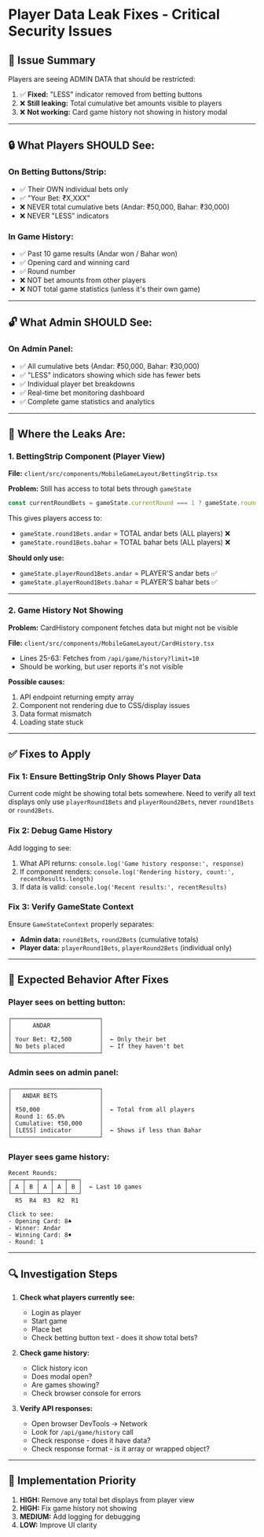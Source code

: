 # Player Data Leak Fixes - Critical Security Issues

## 🚨 Issue Summary

Players are seeing ADMIN DATA that should be restricted:
1. ✅ **Fixed:** "LESS" indicator removed from betting buttons
2. ❌ **Still leaking:** Total cumulative bet amounts visible to players
3. ❌ **Not working:** Card game history not showing in history modal

---

## 🔒 What Players SHOULD See:

### On Betting Buttons/Strip:
- ✅ Their OWN individual bets only
- ✅ "Your Bet: ₹X,XXX" 
- ❌ NEVER total cumulative bets (Andar: ₹50,000, Bahar: ₹30,000)
- ❌ NEVER "LESS" indicators

### In Game History:
- ✅ Past 10 game results (Andar won / Bahar won)
- ✅ Opening card and winning card
- ✅ Round number
- ❌ NOT bet amounts from other players
- ❌ NOT total game statistics (unless it's their own game)

---

## 🔓 What Admin SHOULD See:

### On Admin Panel:
- ✅ All cumulative bets (Andar: ₹50,000, Bahar: ₹30,000)
- ✅ "LESS" indicators showing which side has fewer bets
- ✅ Individual player bet breakdowns
- ✅ Real-time bet monitoring dashboard
- ✅ Complete game statistics and analytics

---

## 📍 Where the Leaks Are:

### 1. BettingStrip Component (Player View)
**File:** `client/src/components/MobileGameLayout/BettingStrip.tsx`

**Problem:** Still has access to total bets through `gameState`
```typescript
const currentRoundBets = gameState.currentRound === 1 ? gameState.round1Bets : gameState.round2Bets;
```

This gives players access to:
- `gameState.round1Bets.andar` = TOTAL andar bets (ALL players) ❌
- `gameState.round1Bets.bahar` = TOTAL bahar bets (ALL players) ❌

**Should only use:**
- `gameState.playerRound1Bets.andar` = PLAYER'S andar bets ✅
- `gameState.playerRound1Bets.bahar` = PLAYER'S bahar bets ✅

---

### 2. Game History Not Showing

**Problem:** CardHistory component fetches data but might not be visible

**File:** `client/src/components/MobileGameLayout/CardHistory.tsx`
- Lines 25-63: Fetches from `/api/game/history?limit=10`
- Should be working, but user reports it's not visible

**Possible causes:**
1. API endpoint returning empty array
2. Component not rendering due to CSS/display issues
3. Data format mismatch
4. Loading state stuck

---

## ✅ Fixes to Apply

### Fix 1: Ensure BettingStrip Only Shows Player Data

Current code might be showing total bets somewhere. Need to verify all text displays only use `playerRound1Bets` and `playerRound2Bets`, never `round1Bets` or `round2Bets`.

### Fix 2: Debug Game History

Add logging to see:
1. What API returns: `console.log('Game history response:', response)`
2. If component renders: `console.log('Rendering history, count:', recentResults.length)`
3. If data is valid: `console.log('Recent results:', recentResults)`

### Fix 3: Verify GameState Context

Ensure `GameStateContext` properly separates:
- **Admin data:** `round1Bets`, `round2Bets` (cumulative totals)
- **Player data:** `playerRound1Bets`, `playerRound2Bets` (individual only)

---

## 🎯 Expected Behavior After Fixes

### Player sees on betting button:
```
┌─────────────────────────┐
│      ANDAR              │
│                         │
│ Your Bet: ₹2,500        │  ← Only their bet
│ No bets placed          │  ← If they haven't bet
└─────────────────────────┘
```

### Admin sees on admin panel:
```
┌─────────────────────────┐
│   ANDAR BETS            │
│                         │
│ ₹50,000                 │  ← Total from all players
│ Round 1: 65.0%          │
│ Cumulative: ₹50,000     │
│ [LESS] indicator        │  ← Shows if less than Bahar
└─────────────────────────┘
```

### Player sees game history:
```
Recent Rounds:
┌───┬───┬───┬───┬───┐
│ A │ B │ A │ A │ B │  ← Last 10 games
└───┴───┴───┴───┴───┘
  R5  R4  R3  R2  R1

Click to see:
- Opening Card: 8♠
- Winner: Andar
- Winning Card: 8♦
- Round: 1
```

---

## 🔍 Investigation Steps

1. **Check what players currently see:**
   - Login as player
   - Start game
   - Place bet
   - Check betting button text - does it show total bets?

2. **Check game history:**
   - Click history icon
   - Does modal open?
   - Are games showing?
   - Check browser console for errors

3. **Verify API responses:**
   - Open browser DevTools → Network
   - Look for `/api/game/history` call
   - Check response - does it have data?
   - Check response format - is it array or wrapped object?

---

## 🚀 Implementation Priority

1. **HIGH:** Remove any total bet displays from player view
2. **HIGH:** Fix game history not showing
3. **MEDIUM:** Add logging for debugging
4. **LOW:** Improve UI clarity



